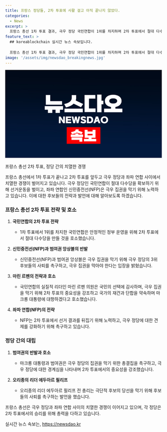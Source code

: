 ```yaml
---
title: 프랑스 정당들, 2차 투표에 사활 걸고 아직 끝나지 않았다.
categories:
  - News
excerpt: >
  프랑스 총선 1차 투표 결과, 극우 정당 국민연합이 1위를 차지하며 2차 투표에서 절대 다수당 확보를 노린다. 좌파 연합과 범여권은 극우 집권을 막기 위해 전략을 규준 중이며, 극우 정당 대표는 마크롱 주의의 블록이 전멸했다고 주장하며 2차 투표에서의 중요성을 강조했다. 2위한 좌파 연합 또한 2차 투표에서 역전을 노리며 전략을 세우고 있다. 마크롱 대통령과 아탈 총리는 극우 집권을 막기 위한 모든 정당의 협조를 촉구하고 있다.
feature_text: >
  ## koreablockchain 실시간 뉴스 속보입니다.

  프랑스 총선 1차 투표 결과, 극우 정당 국민연합이 1위를 차지하며 2차 투표에서 절대 다수당 확보를 노린다. 좌파 연합과 범여권은 극우 집권을 막기 위해 전략을 규준 중이며, 극우 정당 대표는 마크롱 주의의 블록이 전멸했다고 주장하며 2차 투표에서의 중요성을 강조했다. 2위한 좌파 연합 또한 2차 투표에서 역전을 노리며 전략을 세우고 있다. 마크롱 대통령과 아탈 총리는 극우 집권을 막기 위한 모든 정당의 협조를 촉구하고 있다.
image: '/assets/img/newsdao_breakingnews.jpg'
---
```


<p><img src="/assets/img/newsdao_breakingnews.jpg" alt="koreablockchain 속보" /></p>

<p>프랑스 총선 2차 투표, 정당 간의 치열한 경쟁</p>

<p>프랑스 총선에서 1차 투표가 끝나고 2차 투표를 앞두고 극우 정당과 좌파 연합 사이에서 치열한 경쟁이 벌어지고 있습니다. 극우 정당인 국민연합이 절대 다수당을 확보하기 위해 선거운동을 벌이고, 좌파 연합인 신민중전선(NFP)은 극우 집권을 막기 위해 노력하고 있습니다. 이에 대한 후보들의 전략과 발언에 대해 알아보도록 하겠습니다.</p>

<h3>프랑스 총선 2차 투표 전략 및 호소</h3>

<ol>
<li><p><strong>국민연합의 2차 투표 전략</strong></p>

<ul>
<li>1차 투표에서 1위를 차지한 국민연합은 안정적인 정부 운영을 위해 2차 투표에서 절대 다수당을 만들 것을 호소했습니다.</li>
</ul></li>
<li><p><strong>신민중전선(NFP)과 범여권 앙상블의 반발</strong></p>

<ul>
<li>신민중전선(NFP)과 범여권 앙상블은 극우 집권을 막기 위해 극우 정당의 3위 후보들의 사퇴를 촉구하고, 극우 집권을 막아야 한다는 입장을 밝혔습니다.</li>
</ul></li>
<li><p><strong>마린 르펜의 전략과 호소</strong></p>

<ul>
<li>국민연합의 실질적 리더인 마린 르펜 의원은 국민의 선택에 감사하며, 극우 집권을 막기 위해 2차 투표의 중요성을 강조하고 국가의 재건과 단합을 약속하며 마크롱 대통령에 대항하겠다고 호소했습니다.</li>
</ul></li>
<li><p><strong>좌파 연합(NFP)의 전략</strong></p>

<ul>
<li>NFP는 2차 투표에서 선거 결과를 뒤집기 위해 노력하고, 극우 정당에 대한 견제를 강화하기 위해 촉구하고 있습니다.</li>
</ul></li>
</ol>

<h3>정당 간의 대립</h3>

<ol>
<li><p><strong>범여권의 반발과 호소</strong></p>

<ul>
<li>마크롱 대통령과 범여권은 극우 정당의 집권을 막기 위한 총결집을 촉구하고, 극우 정당에 대한 경계심을 나타내며 2차 투표에서의 중요성을 강조했습니다.</li>
</ul></li>
<li><p><strong>오리종의 리더 에두아르 필리프</strong></p>

<ul>
<li>오리종의 리더 에두아르 필리프 전 총리는 극단적 후보의 당선을 막기 위해 후보들의 사퇴를 촉구하는 발언을 했습니다.</li>
</ul></li>
</ol>

<p>프랑스 총선은 극우 정당과 좌파 연합 사이의 치열한 경쟁이 이어지고 있으며, 각 정당은 2차 투표에서의 승리를 위해 총력을 다하고 있습니다.</p>
실시간 뉴스 속보는, <a href="https://newsdao.kr" rel="dofollow">https://newsdao.kr</a>


